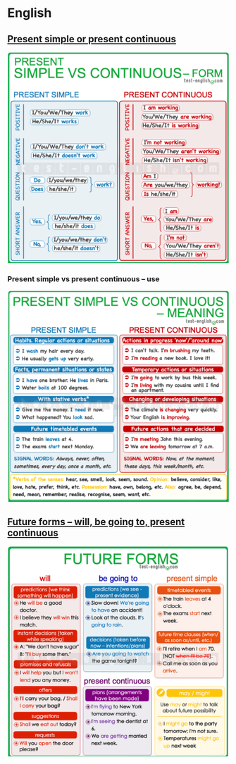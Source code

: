 # English

## [Present simple or present continuous](https://test-english.com/grammar-points/b1/present-simple-present-continuous/)

![](<../../.gitbook/assets/image (26) (1) (1) (1) (1).png>)

### Present simple vs present continuous – use

![](<../../.gitbook/assets/image (22) (1).png>)

## [Future forms – will, be going to, present continuous](https://test-english.com/grammar-points/b1/future-forms/)

![](<../../.gitbook/assets/image (25) (1) (1) (1).png>)
